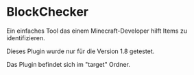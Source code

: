 # BlockChecker
Ein einfaches Tool das einem Minecraft-Developer hilft Items zu identifizieren.

Dieses Plugin wurde nur für die Version 1.8 getestet.

Das Plugin befindet sich im "target" Ordner.
